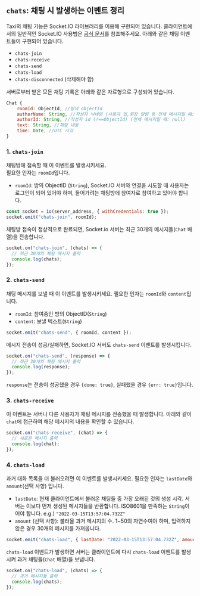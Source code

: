 ## `chats`: 채팅 시 발생하는 이벤트 정리

Taxi의 채팅 기능은 Socket.IO 라이브러리를 이용해 구현되어 있습니다.
클라이언트에서의 일반적인 Socket.IO 사용법은 [공식 문서](https://socket.io/docs/v4/client-socket-instance/)를 참조해주세요.
아래와 같은 채팅 이벤트들이 구현되어 있습니다.

- `chats-join`
- `chats-receive`
- `chats-send`
- `chats-load`
- `chats-disconnected` (삭제해야 함)

서버로부터 받은 모든 채팅 기록은 아래와 같은 자료형으로 구성되어 있습니다.

```javascript
Chat {
    roomId: ObjectId, //방의 objectId
    authorName: String, //작성자 닉네임 (사용자 입,퇴장 알림 등 전체 메시지일 때: null)
    authorId: String, //작성자 id (!==ObjectId) (전체 메시지일 때: null)
    text: String, //채팅 내용
    time: Date, //UTC 시각
}
```

### 1. `chats-join`

채팅방에 접속할 때 이 이벤트를 발생시키세요.  
필요한 인자는 `roomId`입니다.

- `roomId`: 방의 ObjectID (`String`), Socket.IO 서버와 연결을 시도할 때 사용자는 로그인이 되어 있어야 하며, 들어가려는 채팅방에 참여자로 참여하고 있어야 합니다.

```javascript
const socket = io(server_address, { withCredentials: true });
socket.emit("chats-join", roomId);
```

채팅방 접속이 정상적으로 완료되면, Socket.io 서버는 최근 30개의 메시지들(`Chat` 배열)을 전송합니다.

```javascript
socket.on("chats-join", (chats) => {
  // 최근 30개의 채팅 메시지 출력
  console.log(chats);
});
```

### 2. `chats-send`

채팅 메시지를 보낼 때 이 이벤트를 발생시키세요.
필요한 인자는 `roomId`와 `content`입니다.

- `roomId`: 참여중인 방의 ObjectID(`String`)
- `content`: 보낼 텍스트(`String`)

```javascript
socket.emit("chats-send", { roomId, content });
```

메시지 전송이 성공/실패하면, Socket.IO 서버도 `chats-send` 이벤트를 발생시킵니다.

```javascript
socket.on("chats-send", (response) => {
  // 최근 30개의 채팅 메시지 출력
  console.log(response);
});
```

`response`는 전송이 성공했을 경우 `{done: true}`, 실패했을 경우 `{err: true}`입니다.

### 3. `chats-receive`

이 이벤트는 서버나 다른 사용자가 채팅 메시지를 전송했을 때 발생합니다. 아래와 같이 `chat`에 접근하여 해당 메시지의 내용을 확인할 수 있습니다.

```javascript
socket.on("chats-receive", (chat) => {
  // 새로운 메시지 출력
  console.log(chat);
});
```

### 4. `chats-load`

과거 대화 목록을 더 불러오려면 이 이벤트를 발생시키세요. 필요한 인자는 `lastDate`와 `amount`(선택 사항) 입니다.

- `lastDate`: 현재 클라이언트에서 불러온 채팅들 중 가장 오래된 것의 생성 시각. 서버는 이보다 먼저 생성된 메시지들을 반환합니다. ISO8601을 만족하는 `String`이어야 합니다. e.g.) `"2022-03-15T13:57:04.732Z"`
- `amount` (선택 사항): 불러올 과거 메시지의 수. 1~50의 자연수여야 하며, 입력하지 않은 경우 30개의 메시지를 가져옵니다.

```javascript
socket.emit("chats-load", { lastDate: "2022-03-15T13:57:04.732Z", amount: 30 });
```

`chats-load` 이벤트가 발생하면 서버는 클라이언트에 다시 `chats-load` 이벤트를 발생시켜 과거 채팅들(`Chat` 배열)을 보냅니다.

```javascript
socket.on("chats-load", (chats) => {
  // 과거 메시지들 출력
  console.log(chats);
});
```
